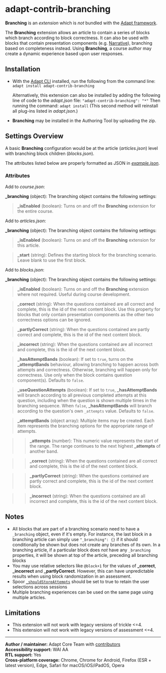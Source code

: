 # adapt-contrib-branching

**Branching** is an *extension* which is *not* bundled with the [Adapt framework](https://github.com/adaptlearning/adapt_framework).

The **Branching** extension allows an article to contain a series of blocks which branch according to block correctness. It can also be used with blocks that contain presentation components (e.g. [Narrative](https://github.com/adaptlearning/adapt-contrib-narrative)), branching based on completeness instead. Using **Branching**, a course author may create a dynamic experience based upon user responses.

## Installation

* With the [Adapt CLI](https://github.com/adaptlearning/adapt-cli) installed, run the following from the command line:
`adapt install adapt-contrib-branching`

    Alternatively, this extension can also be installed by adding the following line of code to the *adapt.json* file:
    `"adapt-contrib-branching": "*"`
    Then running the command:
    `adapt install`
    (This second method will reinstall all plug-ins listed in *adapt.json*.)

* **Branching** may be installed in the Authoring Tool by uploading the zip.

## Settings Overview

A basic **Branching** configuration would be at the article (*articles.json*) level with branching block children (*blocks.json*).

The attributes listed below are properly formatted as JSON in [*example.json*](https://github.com/adaptlearning/adapt-contrib-branching/blob/master/example.json).

### Attributes

Add to *course.json*:

**\_branching** (object): The branching object contains the following settings:

>**\_isEnabled** (boolean): Turns on and off the **Branching** extension for the entire course.

Add to *articles.json*:

**\_branching** (object): The branching object contains the following settings:

>**\_isEnabled** (boolean): Turns on and off the **Branching** extension for this article.

>**\_start** (string): Defines the starting block for the branching scenario. Leave blank to use the first block.

Add to *blocks.json*:

**\_branching** (object): The branching object contains the following settings:

>**\_isEnabled** (boolean): Turns on and off the **Branching** extension where not required. Useful during course development.

>**\_correct** (string): When the questions contained are all correct and complete, this is the id of the next content block. Use this property for blocks that only contain presentation components as the other two correctness options can be ignored.

>**\_partlyCorrect** (string): When the questions contained are partly correct and complete, this is the id of the next content block.

>**\_incorrect** (string): When the questions contained are all incorrect and complete, this is the id of the next content block.

>**\_hasAttemptBands** (boolean): If set to `true`, turns on the **\_attemptBands** behaviour, allowing branching to happen across both attempts and correctness. Otherwise, branching will happen only for correctness. Use only when the block contains question component(s). Defaults to `false`.

>**\_useQuestionAttempts** (boolean): If set to `true`, **\_hasAttemptBands** will branch according to all previous completed attempts at this question, including when the question is shown multiple times in the branching sequence. When `false`, **\_hasAttemptBands** will branch according to the question's own `_attempts` value. Defaults to `false`.

>**\_attemptBands** (object array): Multiple items may be created. Each item represents the branching options for the appropriate range of attempts.

>>**\_attempts** (number): This numeric value represents the start of the range. The range continues to the next highest **\_attempts** of another band.

>>**\_correct** (string): When the questions contained are all correct and complete, this is the id of the next content block.

>>**\_partlyCorrect** (string): When the questions contained are partly correct and complete, this is the id of the next content block.

>>**\_incorrect** (string): When the questions contained are all incorrect and complete, this is the id of the next content block.

## Notes

* All blocks that are part of a branching scenario need to have a `_branching` object, even if it's empty. For instance, the last block in a branching article can simply use `"_branching": {}` if it should conditionally be shown but does not create any branches of its own. In a branching article, if a particular block does *not* have any `_branching` properties, it will be shown at top of the article, preceding all branching blocks
* You may use relative selectors like `@block+1` for the values of **\_correct**, **\_incorrect** and **\_partlyCorrect**. However, this can have unpredictable results when using block randomization in an assessment.
* Spoor [`_shouldStoreAttempts`](https://github.com/adaptlearning/adapt-contrib-spoor#_shouldstoreattempts-boolean) should be set to true to retain the user selections across sessions
* Multiple branching experiences can be used on the same page using multiple articles.

## Limitations

* This extension will not work with legacy versions of trickle <=4.
* This extension will not work with legacy versions of assessment <=4.

----------------------------

**Author / maintainer:** Adapt Core Team with [contributors](https://github.com/adaptlearning/adapt-contrib-trickle/graphs/contributors)<br/>
**Accessibility support:** WAI AA<br/>
**RTL support:** Yes<br/>
**Cross-platform coverage:** Chrome, Chrome for Android, Firefox (ESR + latest version), Edge, Safari for macOS/iOS/iPadOS, Opera<br/>
